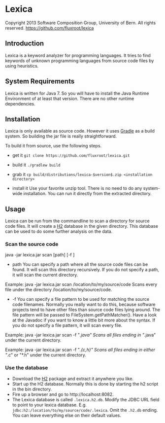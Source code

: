 Lexica
======

Copyright 2013 Software Composition Group, University of Bern.
All rights reserved.
https://github.com/fluxroot/lexica


Introduction
------------
Lexica is a keyword analyzer for programming languages. It tries to find
keywords of unknown programming languages from source code files by
using heuristics.


System Requirements
-------------------
Lexica is written for Java 7. So you will have to install the Java
Runtime Environment of at least that version. There are no other runtime
dependencies.


Installation
------------
Lexica is only available as source code. However it uses [Gradle] as a
build system. So building the jar file is really straightforward.

To build it from source, use the following steps.

- get it
`git clone https://github.com/fluxroot/lexica.git`

- build it
`./gradlew build`

- grab it
`cp build/distributions/lexica-$version$.zip <installation directory>`

- install it
Use your favorite unzip tool. There is no need to do any system-wide
installation. You can run it directly from the extracted directory.


Usage
-----
Lexica can be run from the commandline to scan a directory for source
code files. It will create a [H2] database in the given directory. This
database can be used to do some further analysis on the data.

### Scan the source code
java -jar lexica.jar scan [path] [-f <file pattern>]

- path
You can specify a path where all the source code files can be found. It
will scan this directory recursively. If you do not specify a path, it
will scan the current directory.

Example: java -jar lexica.jar scan /location/to/my/source/code
Scans every file under the directory /location/to/my/source/code.

- -f <file pattern>
You can specify a file pattern to be used for matching the source code
filenames. Normally you really want to do this, because software
projects tend to have other files than source code files lying around.
The file pattern will be passed to FileSystem.getPathMatcher(). Have a
look at the Javadoc if you want to know a little bit more about the
syntax. If you do not specify a file pattern, it will scan every file.

Example: java -jar lexica.jar scan -f "*.java"
Scans all files ending in "*.java" under the current directory.

Example: java -jar lexica.jar scan -f "*.{c,h}"
Scans all files ending in either "*.c" or "*.h" under the current directory.

### Use the database
- Download the [H2] package and extract it anywhere you like.
- Start up the H2 database. Normally this is done by starting the h2
script in the bin directory.
- Fire up a browser and go to http://localhost:8082.
- The Lexica database is called `.lexica.h2.db`. Modify the JDBC URL
field to point to your lexica database. E.g.
`jdbc:h2:/location/to/my/source/code/.lexica`. Omit the `.h2.db` ending.
You can leave everything else on their default values.

[Gradle]: http://gradle.org
[H2]: http://www.h2database.com
